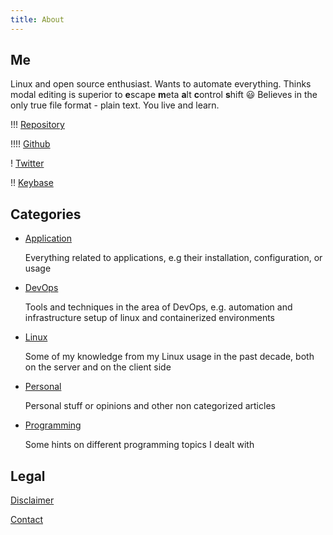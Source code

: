 ```yaml
---
title: About
---
```


## Me

Linux and open source enthusiast. Wants to automate everything. Thinks modal editing is superior to **e**scape **m**eta **a**lt **c**ontrol **s**hift 😃 Believes in the only true file format - plain text. You live and learn.

!!! [Repository](https://repo.rootknecht.net/explore)

!!!! [Github](https://github.com/Allaman)

! [Twitter](https://twitter.com/Allamann)

!! [Keybase](https://keybase.io/allaman)

## Categories

- [Application](https://knowledge.rootknecht.net/taxonomy?name=category&val=Application)

    Everything related to applications, e.g their installation, configuration, or usage

- [DevOps](https://knowledge.rootknecht.net/taxonomy?name=category&val=DevOps)

    Tools and techniques in the area of DevOps, e.g. automation and infrastructure setup of linux and containerized environments

- [Linux](https://knowledge.rootknecht.net/taxonomy?name=category&val=Linux)

    Some of my knowledge from my Linux usage in the past decade, both on the server and on the client side

- [Personal](https://knowledge.rootknecht.net/taxonomy?name=category&val=Personal)

    Personal stuff or opinions and other non categorized articles

- [Programming](https://knowledge.rootknecht.net/taxonomy?name=category&val=Programming)

    Some hints on different programming topics I dealt with
    
## Legal
    
[Disclaimer](/disclaimer)

[Contact](/contact)
